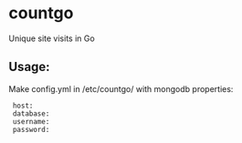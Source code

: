 # countgo
Unique site visits in Go

## Usage:

Make config.yml in /etc/countgo/ with mongodb properties:
```
 host:
 database: 
 username:
 password: 
```
